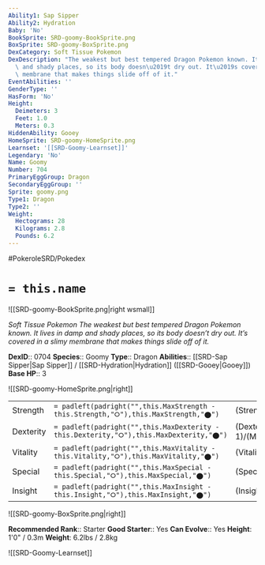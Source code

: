 ```yaml
---
Ability1: Sap Sipper
Ability2: Hydration
Baby: 'No'
BookSprite: SRD-goomy-BookSprite.png
BoxSprite: SRD-goomy-BoxSprite.png
DexCategory: Soft Tissue Pokemon
DexDescription: "The weakest but best tempered Dragon Pokemon known. It lives in damp\
  \ and shady places, so its body doesn\u2019t dry out. It\u2019s covered in a slimy\
  \ membrane that makes things slide off of it."
EventAbilities: ''
GenderType: ''
HasForm: 'No'
Height:
  Deimeters: 3
  Feet: 1.0
  Meters: 0.3
HiddenAbility: Gooey
HomeSprite: SRD-goomy-HomeSprite.png
Learnset: '[[SRD-Goomy-Learnset]]'
Legendary: 'No'
Name: Goomy
Number: 704
PrimaryEggGroup: Dragon
SecondaryEggGroup: ''
Sprite: goomy.png
Type1: Dragon
Type2: ''
Weight:
  Hectograms: 28
  Kilograms: 2.8
  Pounds: 6.2
---
```


#PokeroleSRD/Pokedex

# `= this.name`

![[SRD-goomy-BookSprite.png|right wsmall]]

*Soft Tissue Pokemon*
*The weakest but best tempered Dragon Pokemon known. It lives in damp and shady places, so its body doesn’t dry out. It’s covered in a slimy membrane that makes things slide off of it.*

**DexID**:: 0704
**Species**:: Goomy
**Type**:: Dragon
**Abilities**:: [[SRD-Sap Sipper|Sap Sipper]] / [[SRD-Hydration|Hydration]] ([[SRD-Gooey|Gooey]])
**Base HP**:: 3

![[SRD-goomy-HomeSprite.png|right]]

|           |                                                                                        |                                          |
| --------- | -------------------------------------------------------------------------------------- | ---------------------------------------- |
| Strength  | `= padleft(padright("",this.MaxStrength - this.Strength,"⭘"),this.MaxStrength,"⬤")`    | (Strength::2)/(MaxStrength::4)   |
| Dexterity | `= padleft(padright("",this.MaxDexterity - this.Dexterity,"⭘"),this.MaxDexterity,"⬤")` | (Dexterity:: 1)/(MaxDexterity::3) |
| Vitality  | `= padleft(padright("",this.MaxVitality - this.Vitality,"⭘"),this.MaxVitality,"⬤")`    | (Vitality::1)/(MaxVitality::3)   |
| Special   | `= padleft(padright("",this.MaxSpecial - this.Special,"⭘"),this.MaxSpecial,"⬤")`       | (Special::2)/(MaxSpecial::4)     |
| Insight   | `= padleft(padright("",this.MaxInsight - this.Insight,"⭘"),this.MaxInsight,"⬤")`       | (Insight::2)/(MaxInsight::5)     |

![[SRD-goomy-BoxSprite.png|right]]

**Recommended Rank**:: Starter
**Good Starter**:: Yes
**Can Evolve**:: Yes
**Height**: 1'0" / 0.3m
**Weight**: 6.2lbs / 2.8kg

![[SRD-Goomy-Learnset]]